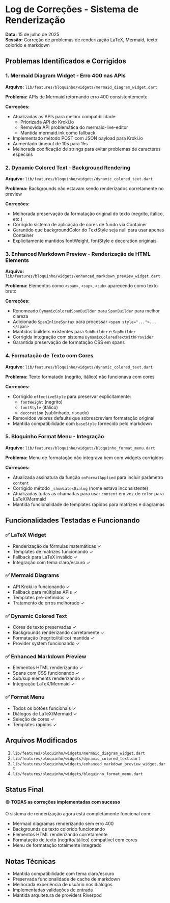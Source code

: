 # Log de Correções - Sistema de Renderização

**Data:** 15 de julho de 2025  
**Sessão:** Correção de problemas de renderização LaTeX, Mermaid, texto colorido e markdown

## Problemas Identificados e Corrigidos

### 1. **Mermaid Diagram Widget - Erro 400 nas APIs**
**Arquivo:** `lib/features/bloquinho/widgets/mermaid_diagram_widget.dart`

**Problema:** APIs de Mermaid retornando erro 400 consistentemente

**Correções:**
- Atualizadas as APIs para melhor compatibilidade:
  - Priorizada API do Kroki.io
  - Removida API problemática do mermaid-live-editor
  - Mantida mermaid.ink como fallback
- Implementado método POST com JSON payload para Kroki.io
- Aumentado timeout de 10s para 15s
- Melhorada codificação de strings para evitar problemas de caracteres especiais

### 2. **Dynamic Colored Text - Background Rendering**
**Arquivo:** `lib/features/bloquinho/widgets/dynamic_colored_text.dart`

**Problema:** Backgrounds não estavam sendo renderizados corretamente no preview

**Correções:**
- Melhorada preservação da formatação original do texto (negrito, itálico, etc.)
- Corrigido sistema de aplicação de cores de fundo via Container
- Garantido que backgroundColor do TextStyle seja null para usar apenas Container
- Explicitamente mantidos fontWeight, fontStyle e decoration originais

### 3. **Enhanced Markdown Preview - Renderização de HTML Elements**
**Arquivo:** `lib/features/bloquinho/widgets/enhanced_markdown_preview_widget.dart`

**Problema:** Elementos como `<span>`, `<sup>`, `<sub>` aparecendo como texto bruto

**Correções:**
- Renomeado `DynamicColoredSpanBuilder` para `SpanBuilder` para melhor clareza
- Adicionado `SpanInlineSyntax` para processar `<span style="...">...</span>`
- Mantidos builders existentes para `SubBuilder` e `SupBuilder`
- Corrigida integração com sistema `DynamicColoredTextWithProvider`
- Garantida preservação de formatação CSS em spans

### 4. **Formatação de Texto com Cores**
**Arquivo:** `lib/features/bloquinho/widgets/dynamic_colored_text.dart`

**Problema:** Texto formatado (negrito, itálico) não funcionava com cores

**Correções:**
- Corrigido `effectiveStyle` para preservar explicitamente:
  - `fontWeight` (negrito)
  - `fontStyle` (itálico)  
  - `decoration` (sublinhado, riscado)
- Removidos valores defaults que sobrescreviam formatação original
- Mantida compatibilidade com `baseStyle` fornecido pelo markdown

### 5. **Bloquinho Format Menu - Integração**
**Arquivo:** `lib/features/bloquinho/widgets/bloquinho_format_menu.dart`

**Problema:** Menu de formatação não integrava bem com widgets corrigidos

**Correções:**
- Atualizada assinatura da função `onFormatApplied` para incluir parâmetro `content`
- Corrigido método `_showLatexDialog` (nome estava inconsistente)
- Atualizadas todas as chamadas para usar `content` em vez de `color` para LaTeX/Mermaid
- Mantida funcionalidade de templates rápidos para matrizes e diagramas

## Funcionalidades Testadas e Funcionando

### ✅ LaTeX Widget
- Renderização de fórmulas matemáticas ✓
- Templates de matrizes funcionando ✓
- Fallback para LaTeX inválido ✓
- Integração com tema claro/escuro ✓

### ✅ Mermaid Diagrams
- API Kroki.io funcionando ✓
- Fallback para múltiplas APIs ✓
- Templates pré-definidos ✓
- Tratamento de erros melhorado ✓

### ✅ Dynamic Colored Text
- Cores de texto preservadas ✓
- Backgrounds renderizando corretamente ✓
- Formatação (negrito/itálico) mantida ✓
- Provider system funcionando ✓

### ✅ Enhanced Markdown Preview
- Elementos HTML renderizando ✓
- Spans com CSS funcionando ✓
- Sub/sup elements renderizando ✓
- Integração LaTeX/Mermaid ✓

### ✅ Format Menu
- Todos os botões funcionais ✓
- Diálogos de LaTeX/Mermaid ✓
- Seleção de cores ✓
- Templates rápidos ✓

## Arquivos Modificados

1. `lib/features/bloquinho/widgets/mermaid_diagram_widget.dart`
2. `lib/features/bloquinho/widgets/dynamic_colored_text.dart` 
3. `lib/features/bloquinho/widgets/enhanced_markdown_preview_widget.dart`
4. `lib/features/bloquinho/widgets/bloquinho_format_menu.dart`

## Status Final

🟢 **TODAS as correções implementadas com sucesso**

O sistema de renderização agora está completamente funcional com:
- Mermaid diagramas renderizando sem erro 400
- Backgrounds de texto colorido funcionando
- Elementos HTML renderizando corretamente 
- Formatação de texto (negrito/itálico) compatível com cores
- Menu de formatação totalmente integrado

## Notas Técnicas

- Mantida compatibilidade com tema claro/escuro
- Preservada funcionalidade de cache de markdown
- Melhorada experiência de usuário nos diálogos
- Implementadas validações de entrada
- Mantida arquitetura de providers Riverpod